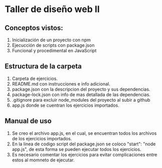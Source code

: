 # Taller de diseño web II
## Conceptos vistos:
1. Inicialización de un proyecto con npm
2. Ejecucción de scripts con package.json
3. Funcional y procedimental en JavaScript

## Estructura de la carpeta
1. Carpeta de ejercicios.
2. README.md con instrucciones e info adicional.
3. package.json con la descripcion del proyecto y sus dependencias.
4. package-lock.json con info de mas detallada de las dependencias.
5. .gitignore para excluir node_modules del proyecto al subir a github
6. app.js donde se cuentran los ejercicios importados.


## Manual de uso
1. Se creo el archivo app.js, en el cual, se encuentran todos los archivos de los ejercicios importados.
2. En la linea de codigo script del package.json se coloco "start": "node app.js", de esta forma se pueden ejecutar todos los ejercicios.
3. Es necesario comentar los ejercicios para evitar complicaciones entre estos al momneto de ejecutar. 

